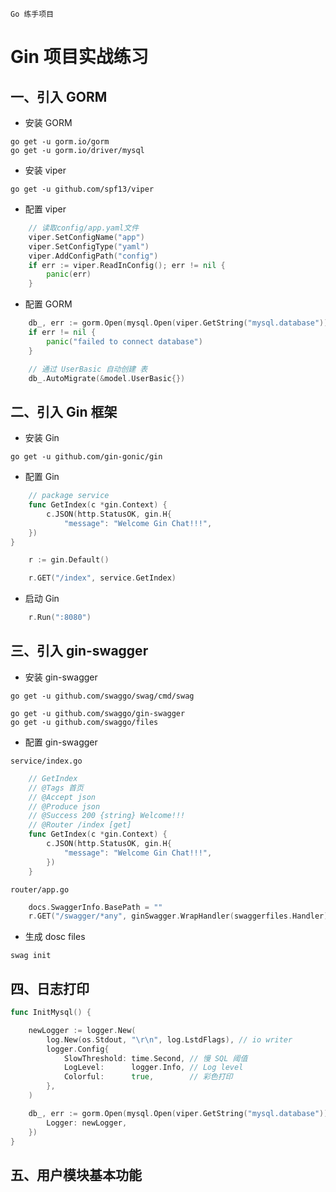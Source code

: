 `Go 练手项目`

# Gin 项目实战练习

## 一、引入 GORM

- 安装 GORM

```
go get -u gorm.io/gorm
go get -u gorm.io/driver/mysql
```

- 安装 viper

```
go get -u github.com/spf13/viper
```

- 配置 viper

```go
    // 读取config/app.yaml文件
	viper.SetConfigName("app")
    viper.SetConfigType("yaml")
	viper.AddConfigPath("config")
	if err := viper.ReadInConfig(); err != nil {
		panic(err)
	}
```

- 配置 GORM

```go
	db_, err := gorm.Open(mysql.Open(viper.GetString("mysql.database")), &gorm.Config{})
	if err != nil {
		panic("failed to connect database")
	}

	// 通过 UserBasic 自动创建 表
	db_.AutoMigrate(&model.UserBasic{})
```

## 二、引入 Gin 框架

- 安装 Gin

```
go get -u github.com/gin-gonic/gin
```

- 配置 Gin

```go
	// package service
	func GetIndex(c *gin.Context) {
		c.JSON(http.StatusOK, gin.H{
			"message": "Welcome Gin Chat!!!",
	})
}
```

```go
	r := gin.Default()

	r.GET("/index", service.GetIndex)

```

- 启动 Gin

```go
	r.Run(":8080")
```

## 三、引入 gin-swagger

- 安装 gin-swagger

```
go get -u github.com/swaggo/swag/cmd/swag

go get -u github.com/swaggo/gin-swagger
go get -u github.com/swaggo/files
```

- 配置 gin-swagger

`service/index.go`

```go
	// GetIndex
	// @Tags 首页
	// @Accept json
	// @Produce json
	// @Success 200 {string} Welcome!!!
	// @Router /index [get]
	func GetIndex(c *gin.Context) {
		c.JSON(http.StatusOK, gin.H{
			"message": "Welcome Gin Chat!!!",
		})
	}
```

`router/app.go`

```go
	docs.SwaggerInfo.BasePath = ""
	r.GET("/swagger/*any", ginSwagger.WrapHandler(swaggerfiles.Handler))
```

- 生成 dosc files

```
swag init
```

## 四、日志打印

```go
func InitMysql() {

	newLogger := logger.New(
		log.New(os.Stdout, "\r\n", log.LstdFlags), // io writer
		logger.Config{
			SlowThreshold: time.Second, // 慢 SQL 阈值
			LogLevel:      logger.Info, // Log level
			Colorful:      true,        // 彩色打印
		},
	)

	db_, err := gorm.Open(mysql.Open(viper.GetString("mysql.database")), &gorm.Config{
		Logger: newLogger,
	})
}
```

## 五、用户模块基本功能
